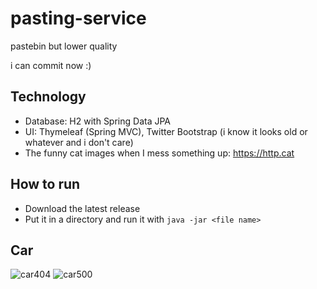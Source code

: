 # pasting-service
pastebin but lower quality

i can commit now :)

## Technology
- Database: H2 with Spring Data JPA
- UI: Thymeleaf (Spring MVC), Twitter Bootstrap (i know it looks old  or whatever and i don't care)
- The funny cat images when I mess something up: https://http.cat

## How to run
- Download the latest release
- Put it in a directory and run it with `java -jar <file name>`

## Car
![car404](https://cdn.discordapp.com/attachments/832652653292027904/999400427227451512/unknown.png)
![car500](https://cdn.discordapp.com/attachments/930020327633858560/999401618749521981/unknown.png)
